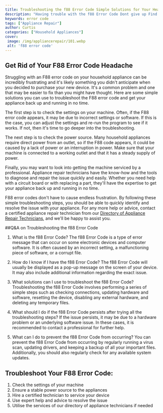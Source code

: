 ```yaml
---
title: Troubleshooting the f88 Error Code Simple Solutions for Your Headache
description: "Having trouble with the f88 Error Code Dont give up Find out how to quickly and easily troubleshoot the problem and take back control of your computer in this must-read blog post"
keywords: error code
tags: ["Appliance Repair"]
author: Curtis
categories: ["Household Appliances"]
cover: 
 image: /img/appliancerepair/101.webp
 alt: 'f88 error code'
---
```

## Get Rid of Your F88 Error Code Headache

Struggling with an F88 error code on your household appliance can be incredibly frustrating and it's likely something you didn't anticipate when you decided to purchase your new device. It's a common problem and one that may be easier to fix than you might have thought. Here are some simple solutions you can use to troubleshoot the F88 error code and get your appliance back up and running in no time.

The first step is to check the settings on your machine. Often, if the F88 error code appears, it may be due to incorrect settings or software. If this is the case, you can adjust the settings and re-run the program to see if it works. If not, then it's time to go deeper into the troubleshooting.

The next step is to check the power source. Many household appliances require direct power from an outlet, so if the F88 code appears, it could be caused by a lack of power or an interruption in power. Make sure that your machine is connected to a working outlet and that it has a steady supply of power.

Finally, you may want to look into getting the machine serviced by a professional. Appliance repair technicians have the know-how and the tools to diagnose and repair the issue quickly and easily. Whether you need help with a circuit board or with replacing a part, they'll have the expertise to get your appliance back up and running in no time.

F88 error codes don't have to cause endless frustration. By following these simple troubleshooting steps, you should be able to quickly identify and resolve the issue with your appliance. For any more help or advice, contact a certified appliance repair technician from our [Directory of Appliance Repair Technicians](./pages/appliance-repair-technicians), and we'll be happy to assist you.

##Q&A on Troubleshooting the f88 Error Code

1. What is the f88 Error Code?
The f88 Error Code is a type of error message that can occur on some electronic devices and computer software. It is often caused by an incorrect setting, a malfunctioning piece of software, or a corrupt file.

2. How do I know if I have the f88 Error Code?
The f88 Error Code will usually be displayed as a pop-up message on the screen of your device. It may also include additional information regarding the exact issue. 

3. What solutions can I use to troubleshoot the f88 Error Code?
Troubleshooting the f88 Error Code involves performing a series of simple steps such as checking connections, updating hardware and software, resetting the device, disabling any external hardware, and deleting any temporary files. 

4. What should I do if the f88 Error Code persists after trying all the troubleshooting steps?
If the issue persists, it may be due to a hardware problem or an underlying software issue. In these cases, it is recommended to contact a professional for further help.

5. What can I do to prevent the f88 Error Code from occurring?
You can prevent the f88 Error Code from occurring by regularly running a virus scan, updating drivers, and keeping a backup of all your important files. Additionally, you should also regularly check for any available system updates.

## Troubleshoot Your F88 Error Code:
1. Check the settings of your machine
2. Ensure a stable power source to the appliances
3. Hire a certified technician to service your device
4. Use expert help and advice to resolve the issue
5. Utilise the services of our directory of appliance technicians if needed
